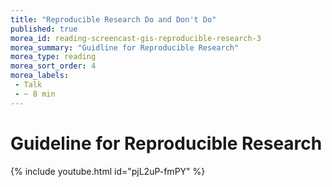 ```yaml
---
title: "Reproducible Research Do and Don't Do"
published: true
morea_id: reading-screencast-gis-reproducible-research-3
morea_summary: "Guidline for Reproducible Research"
morea_type: reading
morea_sort_order: 4
morea_labels:
 - Talk
 - ~ 8 min
---
```

# Guideline for Reproducible Research
{% include youtube.html id="pjL2uP-fmPY" %}
